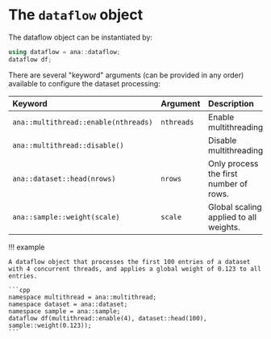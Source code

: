 # The `dataflow` object

The dataflow object can be instantiated by:

```cpp
using dataflow = ana::dataflow;
dataflow df;
```
There are several "keyword" arguments (can be provided in any order) available to configure the dataset processing:

| Keyword | Argument | Description |
| :--- | :--- | :--- |
| `ana::multithread::enable(nthreads)` | `nthreads` | Enable multithreading. |
| `ana::multithread::disable()` | | Disable multithreading. |
| `ana::dataset::head(nrows)` | `nrows` | Only process the first number of rows. |
| `ana::sample::weight(scale)` | `scale` | Global scaling applied to all weights. |

!!! example

    A dataflow object that processes the first 100 entries of a dataset with 4 concurrent threads, and applies a global weight of 0.123 to all entries.

    ```cpp
    namespace multithread = ana::multithread;
    namespace dataset = ana::dataset;
    namespace sample = ana::sample;
    dataflow df(multithread::enable(4), dataset::head(100), sample::weight(0.123));
    ```